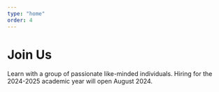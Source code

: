 ```yaml
---
type: "home"
order: 4
---
```


# Join Us

Learn with a group of passionate like-minded individuals. Hiring for the 2024-2025 academic year will open August 2024.

